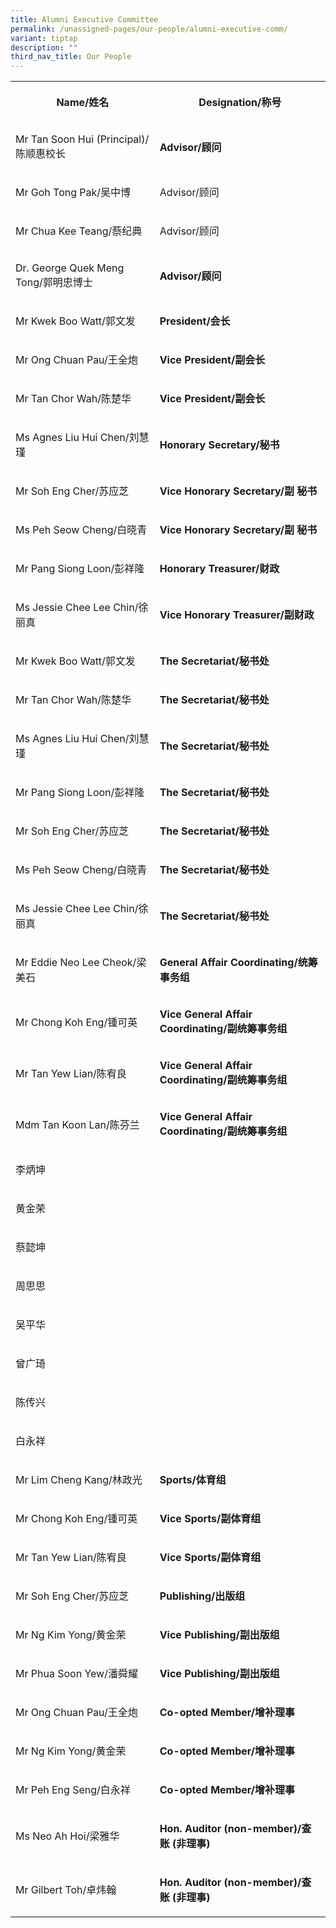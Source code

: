 ```yaml
---
title: Alumni Executive Committee
permalink: /unassigned-pages/our-people/alumni-executive-comm/
variant: tiptap
description: ""
third_nav_title: Our People
---
```

<p></p><table><tbody><tr><th rowspan="1" colspan="1"><p>Name/姓名</p></th><th rowspan="1" colspan="1"><p>Designation/称号</p></th></tr><tr><td rowspan="1" colspan="1"><p>Mr Tan Soon Hui (Principal)/陈顺惠校长</p></td><td rowspan="1" colspan="1"><p><strong>Advisor/顾问</strong></p></td></tr><tr><td rowspan="1" colspan="1"><p>Mr Goh Tong Pak/吴中博</p></td><td rowspan="1" colspan="1"><p>Advisor/顾问</p></td></tr><tr><td rowspan="1" colspan="1"><p>Mr Chua Kee Teang/蔡纪典</p></td><td rowspan="1" colspan="1"><p>Advisor/顾问</p></td></tr><tr><td rowspan="1" colspan="1"><p>Dr. George Quek Meng Tong/郭明忠博士</p></td><td rowspan="1" colspan="1"><p><strong>Advisor/顾问</strong></p></td></tr><tr><td rowspan="1" colspan="1"><p>Mr Kwek Boo Watt/郭文发</p></td><td rowspan="1" colspan="1"><p><strong>President/会长</strong></p></td></tr><tr><td rowspan="1" colspan="1"><p>Mr Ong Chuan Pau/王全炮</p></td><td rowspan="1" colspan="1"><p><strong>Vice President/副会长</strong></p></td></tr><tr><td rowspan="1" colspan="1"><p>Mr Tan Chor Wah/陈楚华</p></td><td rowspan="1" colspan="1"><p><strong>Vice President/副会长</strong></p></td></tr><tr><td rowspan="1" colspan="1"><p>Ms Agnes Liu Hui Chen/刘慧瑾</p></td><td rowspan="1" colspan="1"><p><strong>Honorary Secretary/秘书</strong></p></td></tr><tr><td rowspan="1" colspan="1"><p>Mr Soh Eng Cher/苏应芝</p></td><td rowspan="1" colspan="1"><p><strong>Vice Honorary Secretary/副 秘书</strong></p></td></tr><tr><td rowspan="1" colspan="1"><p>Ms Peh Seow Cheng/白晓青</p></td><td rowspan="1" colspan="1"><p><strong>Vice Honorary Secretary/副 秘书</strong></p></td></tr><tr><td rowspan="1" colspan="1"><p>Mr Pang Siong Loon/彭祥隆</p></td><td rowspan="1" colspan="1"><p><strong>Honorary Treasurer/财政</strong></p></td></tr><tr><td rowspan="1" colspan="1"><p>Ms Jessie Chee Lee Chin/徐丽真</p></td><td rowspan="1" colspan="1"><p><strong>Vice Honorary Treasurer/副财政</strong></p></td></tr><tr><td rowspan="1" colspan="1"><p>Mr Kwek Boo Watt/郭文发</p></td><td rowspan="1" colspan="1"><p><strong>The Secretariat/秘书处</strong></p></td></tr><tr><td rowspan="1" colspan="1"><p>Mr Tan Chor Wah/陈楚华</p></td><td rowspan="1" colspan="1"><p><strong>The Secretariat/秘书处</strong></p></td></tr><tr><td rowspan="1" colspan="1"><p>Ms Agnes Liu Hui Chen/刘慧瑾</p></td><td rowspan="1" colspan="1"><p><strong>The Secretariat/秘书处</strong></p></td></tr><tr><td rowspan="1" colspan="1"><p>Mr Pang Siong Loon/彭祥隆</p></td><td rowspan="1" colspan="1"><p><strong>The Secretariat/秘书处</strong></p></td></tr><tr><td rowspan="1" colspan="1"><p>Mr Soh Eng Cher/苏应芝</p></td><td rowspan="1" colspan="1"><p><strong>The Secretariat/秘书处</strong></p></td></tr><tr><td rowspan="1" colspan="1"><p>Ms Peh Seow Cheng/白晓青</p></td><td rowspan="1" colspan="1"><p><strong>The Secretariat/秘书处</strong></p></td></tr><tr><td rowspan="1" colspan="1"><p>Ms Jessie Chee Lee Chin/徐丽真</p></td><td rowspan="1" colspan="1"><p><strong>The Secretariat/秘书处</strong></p></td></tr><tr><td rowspan="1" colspan="1"><p>Mr Eddie Neo Lee Cheok/梁美石</p></td><td rowspan="1" colspan="1"><p><strong>General Affair Coordinating/统筹事务组</strong></p></td></tr><tr><td rowspan="1" colspan="1"><p>Mr Chong Koh Eng/锺可英</p></td><td rowspan="1" colspan="1"><p><strong>Vice General Affair Coordinating/副统筹事务组</strong></p></td></tr><tr><td rowspan="1" colspan="1"><p>Mr Tan Yew Lian/陈宥良</p></td><td rowspan="1" colspan="1"><p><strong>Vice General Affair Coordinating/副统筹事务组</strong></p></td></tr><tr><td rowspan="1" colspan="1"><p>Mdm Tan Koon Lan/陈芬兰</p></td><td rowspan="1" colspan="1"><p><strong>Vice General Affair Coordinating/副统筹事务组</strong></p></td></tr><tr><td rowspan="1" colspan="1"><p>李炳坤</p></td><td rowspan="1" colspan="1"><p></p></td></tr><tr><td rowspan="1" colspan="1"><p>黄金荣</p></td><td rowspan="1" colspan="1"><p></p></td></tr><tr><td rowspan="1" colspan="1"><p>蔡懿坤</p></td><td rowspan="1" colspan="1"><p></p></td></tr><tr><td rowspan="1" colspan="1"><p>周思思</p></td><td rowspan="1" colspan="1"><p></p></td></tr><tr><td rowspan="1" colspan="1"><p>吴平华</p></td><td rowspan="1" colspan="1"><p></p></td></tr><tr><td rowspan="1" colspan="1"><p>曾广琦</p></td><td rowspan="1" colspan="1"><p></p></td></tr><tr><td rowspan="1" colspan="1"><p>陈传兴</p></td><td rowspan="1" colspan="1"><p></p></td></tr><tr><td rowspan="1" colspan="1"><p>白永祥</p></td><td rowspan="1" colspan="1"><p></p></td></tr><tr><td rowspan="1" colspan="1"><p>Mr Lim Cheng Kang/林政光</p></td><td rowspan="1" colspan="1"><p><strong>Sports/体育组</strong></p></td></tr><tr><td rowspan="1" colspan="1"><p>Mr Chong Koh Eng/锺可英</p></td><td rowspan="1" colspan="1"><p><strong>Vice Sports/副体育组</strong></p></td></tr><tr><td rowspan="1" colspan="1"><p>Mr Tan Yew Lian/陈宥良</p></td><td rowspan="1" colspan="1"><p><strong>Vice Sports/副体育组</strong></p></td></tr><tr><td rowspan="1" colspan="1"><p>Mr Soh Eng Cher/苏应芝</p></td><td rowspan="1" colspan="1"><p><strong>Publishing/出版组</strong></p></td></tr><tr><td rowspan="1" colspan="1"><p>Mr Ng Kim Yong/黄金荣</p></td><td rowspan="1" colspan="1"><p><strong>Vice Publishing/副出版组</strong></p></td></tr><tr><td rowspan="1" colspan="1"><p>Mr Phua Soon Yew/潘舜耀</p></td><td rowspan="1" colspan="1"><p><strong>Vice Publishing/副出版组</strong></p></td></tr><tr><td rowspan="1" colspan="1"><p>Mr Ong Chuan Pau/王全炮</p></td><td rowspan="1" colspan="1"><p><strong>Co-opted Member/增补理事</strong></p></td></tr><tr><td rowspan="1" colspan="1"><p>Mr Ng Kim Yong/黄金荣</p></td><td rowspan="1" colspan="1"><p><strong>Co-opted Member/增补理事</strong></p></td></tr><tr><td rowspan="1" colspan="1"><p>Mr Peh Eng Seng/白永祥</p></td><td rowspan="1" colspan="1"><p><strong>Co-opted Member/增补理事</strong></p></td></tr><tr><td rowspan="1" colspan="1"><p>Ms Neo Ah Hoi/梁雅华</p></td><td rowspan="1" colspan="1"><p><strong>Hon. Auditor (non-member)/查账 (非理事)</strong></p></td></tr><tr><td rowspan="1" colspan="1"><p>Mr Gilbert Toh/卓炜翰</p></td><td rowspan="1" colspan="1"><p><strong>Hon. Auditor (non-member)/查账 (非理事)</strong></p></td></tr></tbody></table><p></p>